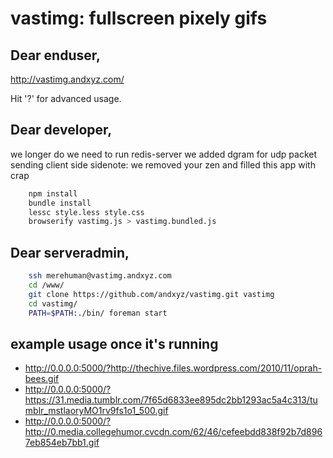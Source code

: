 # vastimg: fullscreen pixely gifs

## Dear enduser,

http://vastimg.andxyz.com/

Hit '?' for advanced usage.

## Dear developer,

we longer do we need to run redis-server
we added dgram for udp packet sending client side
sidenote: we removed your zen and filled this app with crap

```bash
    npm install
    bundle install
    lessc style.less style.css
    browserify vastimg.js > vastimg.bundled.js
```

## Dear serveradmin,


```zsh
    ssh merehuman@vastimg.andxyz.com
    cd /www/
    git clone https://github.com/andxyz/vastimg.git vastimg
    cd vastimg/
    PATH=$PATH:./bin/ foreman start
```

## example usage once it's running

- http://0.0.0.0:5000/?http://thechive.files.wordpress.com/2010/11/oprah-bees.gif
- http://0.0.0.0:5000/?https://31.media.tumblr.com/7f65d6833ee895dc2bb1293ac5a4c313/tumblr_mstlaoryMO1rv9fs1o1_500.gif
- http://0.0.0.0:5000/?http://0.media.collegehumor.cvcdn.com/62/46/cefeebdd838f92b7d8967eb854eb7bb1.gif
